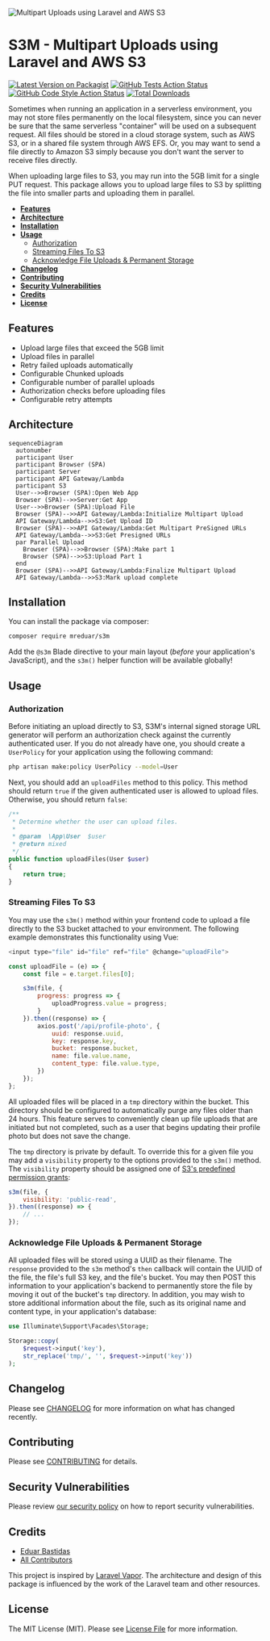 ![Multipart Uploads using Laravel and AWS S3](https://raw.githubusercontent.com/mreduar/s3m/main/s3m-banner.png)

# S3M - Multipart Uploads using Laravel and AWS S3

[![Latest Version on Packagist](https://img.shields.io/packagist/v/mreduar/s3m.svg?style=flat-square)](https://packagist.org/packages/mreduar/s3m)
[![GitHub Tests Action Status](https://img.shields.io/github/actions/workflow/status/mreduar/s3m/run-tests.yml?branch=main&label=tests&style=flat-square)](https://github.com/mreduar/s3m/actions?query=workflow%3Arun-tests+branch%3Amain)
[![GitHub Code Style Action Status](https://img.shields.io/github/actions/workflow/status/mreduar/s3m/fix-php-code-style-issues.yml?branch=main&label=code%20style&style=flat-square)](https://github.com/mreduar/s3m/actions?query=workflow%3A"Fix+PHP+code+style+issues"+branch%3Amain)
[![Total Downloads](https://img.shields.io/packagist/dt/mreduar/s3m.svg?style=flat-square)](https://packagist.org/packages/mreduar/s3m)

Sometimes when running an application in a serverless environment, you may not store files permanently on the local filesystem, since you can never be sure that the same serverless "container" will be used on a subsequent request. All files should be stored in a cloud storage system, such as AWS S3, or in a shared file system through AWS EFS. Or, you may want to send a file directly to Amazon S3 simply because you don't want the server to receive files directly.

When uploading large files to S3, you may run into the 5GB limit for a single PUT request. This package allows you to upload large files to S3 by splitting the file into smaller parts and uploading them in parallel.

-   [**Features**](#features)
-   [**Architecture**](#architecture)
-   [**Installation**](#installation)
-   [**Usage**](#usage)
    -   [Authorization](#authorization)
    -   [Streaming Files To S3](#streaming-files-to-s3)
    -   [Acknowledge File Uploads & Permanent Storage](#acknowledge-file-uploads--permanent-storage)
-   [**Changelog**](#changelog)
-   [**Contributing**](#contributing)
-   [**Security Vulnerabilities**](#security-vulnerabilities)
-   [**Credits**](#credits)
-   [**License**](#license)

## Features

-   Upload large files that exceed the 5GB limit
-   Upload files in parallel
-   Retry failed uploads automatically
-   Configurable Chunked uploads
-   Configurable number of parallel uploads
-   Authorization checks before uploading files
-   Configurable retry attempts

## Architecture

```mermaid
sequenceDiagram
  autonumber
  participant User
  participant Browser (SPA)
  participant Server
  participant API Gateway/Lambda
  participant S3
  User-->>Browser (SPA):Open Web App
  Browser (SPA)-->>Server:Get App
  User-->>Browser (SPA):Upload File
  Browser (SPA)-->>API Gateway/Lambda:Initialize Multipart Upload
  API Gateway/Lambda-->>S3:Get Upload ID
  Browser (SPA)-->>API Gateway/Lambda:Get Multipart PreSigned URLs
  API Gateway/Lambda-->>S3:Get Presigned URLs
  par Parallel Upload
    Browser (SPA)-->>Browser (SPA):Make part 1
    Browser (SPA)-->>S3:Upload Part 1
  end
  Browser (SPA)-->>API Gateway/Lambda:Finalize Multipart Upload
  API Gateway/Lambda-->>S3:Mark upload complete

```

## Installation

You can install the package via composer:

```bash
composer require mreduar/s3m
```

Add the `@s3m` Blade directive to your main layout (_before_ your application's JavaScript), and the `s3m()` helper function will be available globally!

## Usage

### Authorization

Before initiating an upload directly to S3, S3M's internal signed storage URL generator will perform an authorization check against the currently authenticated user. If you do not already have one, you should create a `UserPolicy` for your application using the following command:

```bash
php artisan make:policy UserPolicy --model=User
```

Next, you should add an `uploadFiles` method to this policy. This method should return `true` if the given authenticated user is allowed to upload files. Otherwise, you should return `false`:

```php
/**
 * Determine whether the user can upload files.
 *
 * @param  \App\User  $user
 * @return mixed
 */
public function uploadFiles(User $user)
{
    return true;
}
```

### Streaming Files To S3

You may use the `s3m()` method within your frontend code to upload a file directly to the S3 bucket attached to your environment. The following example demonstrates this functionality using Vue:

```js
<input type="file" id="file" ref="file" @change="uploadFile">

const uploadFile = (e) => {
    const file = e.target.files[0];

    s3m(file, {
        progress: progress => {
            uploadProgress.value = progress;
        }
    }).then((response) => {
        axios.post('/api/profile-photo', {
            uuid: response.uuid,
            key: response.key,
            bucket: response.bucket,
            name: file.value.name,
            content_type: file.value.type,
        })
    });
};
```

All uploaded files will be placed in a `tmp` directory within the bucket. This directory should be configured to automatically purge any files older than 24 hours. This feature serves to conveniently clean up file uploads that are initiated but not completed, such as a user that begins updating their profile photo but does not save the change.

The `tmp` directory is private by default. To override this for a given file you may add a `visibility` property to the options provided to the `s3m()` method. The `visibility` property should be assigned one of [S3's predefined permission grants](https://docs.aws.amazon.com/AmazonS3/latest/dev/acl-overview.html#canned-acl):

```js
s3m(file, {
    visibility: 'public-read',
}).then((response) => {
    // ...
});
```

### Acknowledge File Uploads & Permanent Storage

All uploaded files will be stored using a UUID as their filename. The `response` provided to the `s3m` method's `then` callback will contain the UUID of the file, the file's full S3 key, and the file's bucket. You may then POST this information to your application's backend to permanently store the file by moving it out of the bucket's `tmp` directory. In addition, you may wish to store additional information about the file, such as its original name and content type, in your application's database:

```php
use Illuminate\Support\Facades\Storage;

Storage::copy(
    $request->input('key'),
    str_replace('tmp/', '', $request->input('key'))
);
```

## Changelog

Please see [CHANGELOG](CHANGELOG.md) for more information on what has changed recently.

## Contributing

Please see [CONTRIBUTING](CONTRIBUTING.md) for details.

## Security Vulnerabilities

Please review [our security policy](../../security/policy) on how to report security vulnerabilities.

## Credits

-   [Eduar Bastidas](https://github.com/mreduar)
-   [All Contributors](../../contributors)

This project is inspired by [Laravel Vapor](https://vapor.laravel.com/). The architecture and design of this package is influenced by the work of the Laravel team and other resources.

## License

The MIT License (MIT). Please see [License File](LICENSE.md) for more information.
